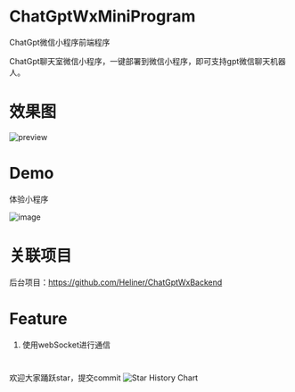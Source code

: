 # ChatGptWxMiniProgram
ChatGpt微信小程序前端程序

ChatGpt聊天室微信小程序，一键部署到微信小程序，即可支持gpt微信聊天机器人。

# 效果图
![preview](https://github.com/Heliner/ChatGptWxMiniProgram/doc/images/preview.gif)

# Demo
体验小程序

![image](https://user-images.githubusercontent.com/32272517/221414001-f4fff939-9745-45d0-947a-2dd49cc2a3fd.png)


# 关联项目
后台项目：https://github.com/Heliner/ChatGptWxBackend

# Feature
1. 使用webSocket进行通信
#  
欢迎大家踊跃star，提交commit
<picture>
  <source
    media="(prefers-color-scheme: dark)"
    srcset="
      https://api.star-history.com/svg?repos=Heliner/ChatGptWxMiniProgram&type=Date&theme=dark
    "
  />
  <source
    media="(prefers-color-scheme: light)"
    srcset="
      https://api.star-history.com/svg?repos=Heliner/ChatGptWxMiniProgram&type=Date
    "
  />
  <img
    alt="Star History Chart"
    src="https://api.star-history.com/svg?repos=Heliner/ChatGptWxMiniProgram&type=Date"
  />
</picture>
